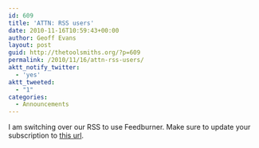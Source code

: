 ```yaml
---
id: 609
title: 'ATTN: RSS users'
date: 2010-11-16T10:59:43+00:00
author: Geoff Evans
layout: post
guid: http://thetoolsmiths.org/?p=609
permalink: /2010/11/16/attn-rss-users/
aktt_notify_twitter:
  - 'yes'
aktt_tweeted:
  - "1"
categories:
  - Announcements
---
```

I am switching over our RSS to use Feedburner. Make sure to update your subscription to [this url](http://feeds.feedburner.com/TheToolsmiths).